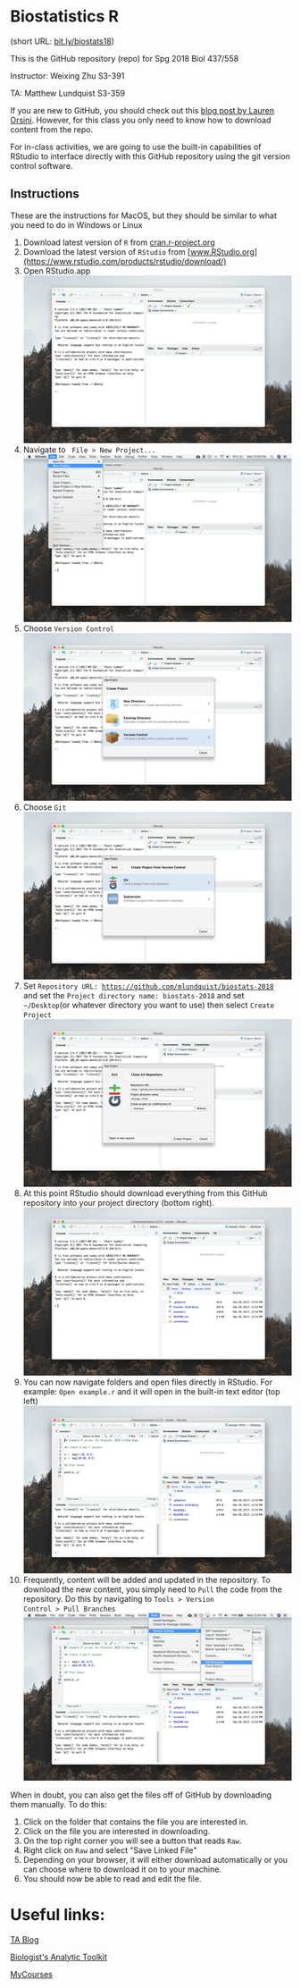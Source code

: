 # Biostatistics R

(short URL: [bit.ly/biostats18](http://bit.ly/biostats18))

This is the GitHub repository (repo) for Spg 2018 Biol 437/558


Instructor: Weixing Zhu S3-391

TA: Matthew Lundquist S3-359

If you are new to GitHub, you should check out this [blog post by Lauren
Orsini](http://readwrite.com/2013/09/30/understanding-github-a-journey-for-beginners-part-1).
However, for this class you only need to know how to download content from the
repo.


For in-class activities, we  are going to use
the built-in capabilities of RStudio to interface directly with this
GitHub repository using the git version control software.

## Instructions

These are the instructions for MacOS, but they should be similar to
what you need to do in Windows or Linux

1.  Download latest version of <code>R</code> from
    [cran.r-project.org](https://cran.r-project.org)
2.  Download the latest version of <code>RStudio</code> from 
    [www.RStudio.org](https://www.rstudio.com/products/rstudio/download/)
3.  Open RStudio.app 
    ![RStudio](screenshots/macos/RStudio.png)
4.  Navigate to <code> File > New Project...</code> 
    ![New project](screenshots/macos/new_project.png)
5.  Choose <code>Version Control</code>
    ![Version control](/screenshots/macos/choose_vc.png)
6.  Choose <code>Git</code>
    ![Git](screenshots/macos/choose_git.png)
7.  Set <code>Repository URL:
    https://github.com/mlundquist/biostats-2018 </code>
    and set the <code>Project directory name:
    biostats-2018</code> and set <code>~/Desktop</code>(or whatever directory you want to
    use) then select <code>Create Project</code>
   ![Git info](screenshots/macos/git_location.png)
8.  At this point RStudio should download everything from this GitHub
    repository into your project directory (bottom right).
    ![Project directory](screenshots/macos/project_directory.png)
9. You can now navigate folders and open files directly in
    RStudio. For example: <code>Open example.r</code> and it will open
    in the built-in text editor (top left)
    ![Example.r](screenshots/macos/R_example.png)
10. Frequently, content will be added and updated in the
    repository. To download the new content, you simply need to
    <code>Pull</code> the code from the repository. Do this by
    navigating to <code>Tools > Version Control > Pull Branches</code> 
    ![Pull branches](screenshots/macos/pull_branches.png)

When in doubt, you can also get the files off of GitHub by downloading them
manually. To do this:

1. Click on the folder that contains the file you are interested in.
2. Click on the file you are interested in downloading.
3. On the top right corner you will see a button that reads <code>Raw</code>.
4. Right click on <code>Raw</code> and select "Save Linked File"
5. Depending on your browser, it will either download automatically or you can choose where to download it on to your machine.
6. You should now be able to read and edit the file.

# Useful links:

[TA Blog](http://www.lundquistecology.com/blog.html)

[Biologist's Analytic Toolkit](http://biotoolbox.binghamton.edu)

[MyCourses](https://mycourses.binghamton.edu)
